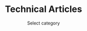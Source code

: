 ---
title: Technical Articles
subtitle: Select category
knowledge_base: true
layout: filtered-categories-list
filter_categories: ["applications", "materials", "case studies"]
image: images/technical-articles-header.jpg
---